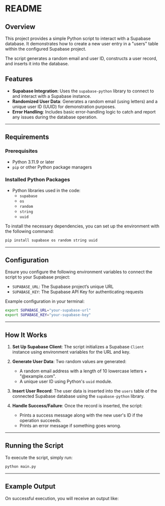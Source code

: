 # README

## Overview


This project provides a simple Python script to interact with a Supabase database. It demonstrates how to create a new user entry in a "users" table within the configured Supabase project. 

The script generates a random email and user ID, constructs a user record, and inserts it into the database.

## Features

- **Supabase Integration**: Uses the `supabase-python` library to connect to and interact with a Supabase instance.
- **Randomized User Data**: Generates a random email (using letters) and a unique user ID (UUID) for demonstration purposes.
- **Error Handling**: Includes basic error-handling logic to catch and report any issues during the database operation.

---

## Requirements

### Prerequisites
- Python 3.11.9 or later
- `pip` or other Python package managers

### Installed Python Packages
- Python libraries used in the code: 
  - `supabase`
  - `os`
  - `random`
  - `string`
  - `uuid`

To install the necessary dependencies, you can set up the environment with the following command:

```bash
pip install supabase os random string uuid
```

---

## Configuration

Ensure you configure the following environment variables to connect the script to your Supabase project:
- `SUPABASE_URL`: The Supabase project’s unique URL
- `SUPABASE_KEY`: The Supabase API Key for authenticating requests

Example configuration in your terminal:

```bash
export SUPABASE_URL="your-supabase-url"
export SUPABASE_KEY="your-supabase-key"
```

---

## How It Works

1. **Set Up Supabase Client**:
   The script initializes a Supabase `Client` instance using environment variables for the URL and key.

2. **Generate User Data**:
   Two random values are generated:
   - A random email address with a length of 10 lowercase letters + "@example.com".
   - A unique user ID using Python's `uuid` module.

3. **Insert User Record**:
   The user data is inserted into the `users` table of the connected Supabase database using the `supabase-python` library.

4. **Handle Success/Failure**:
   Once the record is inserted, the script:
   - Prints a success message along with the new user's ID if the operation succeeds.
   - Prints an error message if something goes wrong.

---

## Running the Script

To execute the script, simply run:

```bash
python main.py
```

---

## Example Output

On successful execution, you will receive an output like:
